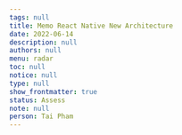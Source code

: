 ```yaml
---
tags: null
title: Memo React Native New Architecture
date: 2022-06-14
description: null
authors: null
menu: radar
toc: null
notice: null
type: null
show_frontmatter: true
status: Assess
note: null
person: Tai Pham
---
```


